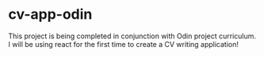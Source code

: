 # cv-app-odin
This project is being completed in conjunction with Odin project curriculum. I will be using react for the first time to create a CV writing application!
